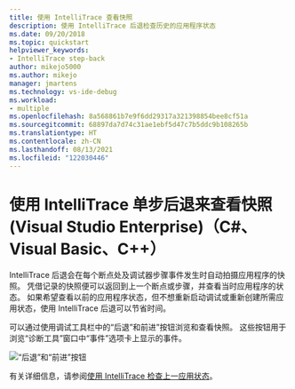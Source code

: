 ```yaml
---
title: 使用 IntelliTrace 查看快照
description: 使用 IntelliTrace 后退检查历史的应用程序状态
ms.date: 09/20/2018
ms.topic: quickstart
helpviewer_keywords:
- IntelliTrace step-back
author: mikejo5000
ms.author: mikejo
manager: jmartens
ms.technology: vs-ide-debug
ms.workload:
- multiple
ms.openlocfilehash: 8a568861b7e9f6dd29317a321398854bee8cf51a
ms.sourcegitcommit: 68897da7d74c31ae1ebf5d47c7b5ddc9b108265b
ms.translationtype: HT
ms.contentlocale: zh-CN
ms.lasthandoff: 08/13/2021
ms.locfileid: "122030446"
---
```

# <a name="view-snapshots-with-intellitrace-step-back-visual-studio-enterprise-c-visual-basic-c"></a>使用 IntelliTrace 单步后退来查看快照 (Visual Studio Enterprise)（C#、Visual Basic、C++）

IntelliTrace 后退会在每个断点处及调试器步骤事件发生时自动拍摄应用程序的快照。 凭借记录的快照便可以返回到上一个断点或步骤，并查看当时应用程序的状态。 如果希望查看以前的应用程序状态，但不想重新启动调试或重新创建所需应用状态，使用 IntelliTrace 后退可以节省时间。

可以通过使用调试工具栏中的“后退”和前进”按钮浏览和查看快照。  这些按钮用于浏览“诊断工具”窗口中“事件”选项卡上显示的事件。 

![“后退”和“前进”按钮](../debugger/media/intellitrace-step-back-icons-description.png  "“后退”和“前进”按钮")

有关详细信息，请参阅[使用 IntelliTrace 检查上一应用状态](../debugger/view-historical-application-state.md)。
